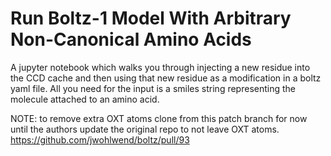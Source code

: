 # Run Boltz-1 Model With Arbitrary Non-Canonical Amino Acids

A jupyter notebook which walks you through injecting a new residue into the CCD cache and then using 
that new residue as a modification in a boltz yaml file. 
All you need for the input is a smiles string representing the molecule attached to an amino acid.

NOTE: to remove extra OXT atoms clone from this patch branch for now until the authors update the original repo to not leave OXT atoms.
https://github.com/jwohlwend/boltz/pull/93
